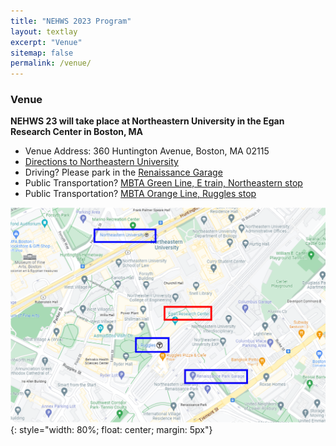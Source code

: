 ```yaml
---
title: "NEHWS 2023 Program"
layout: textlay
excerpt: "Venue"
sitemap: false
permalink: /venue/
---
```


### **Venue** ###

**NEHWS 23 will take place at Northeastern University in the Egan Research Center in Boston, MA**

* Venue Address: 360 Huntington Avenue, Boston, MA 02115
* [Directions to Northeastern University](https://campusmap.northeastern.edu/directions.html)
* Driving? Please park in the [Renaissance Garage](https://www.masparc.com/renaissance-park-garage/)
* Public Transportation? [MBTA Green Line, E train, Northeastern stop](https://www.mbta.com/schedules/Green)
* Public Transportation? [MBTA Orange Line, Ruggles stop](https://www.mbta.com/schedules/Orange)

![](../images/directions.png){: style="width: 80%; float: center; margin: 5px"}
